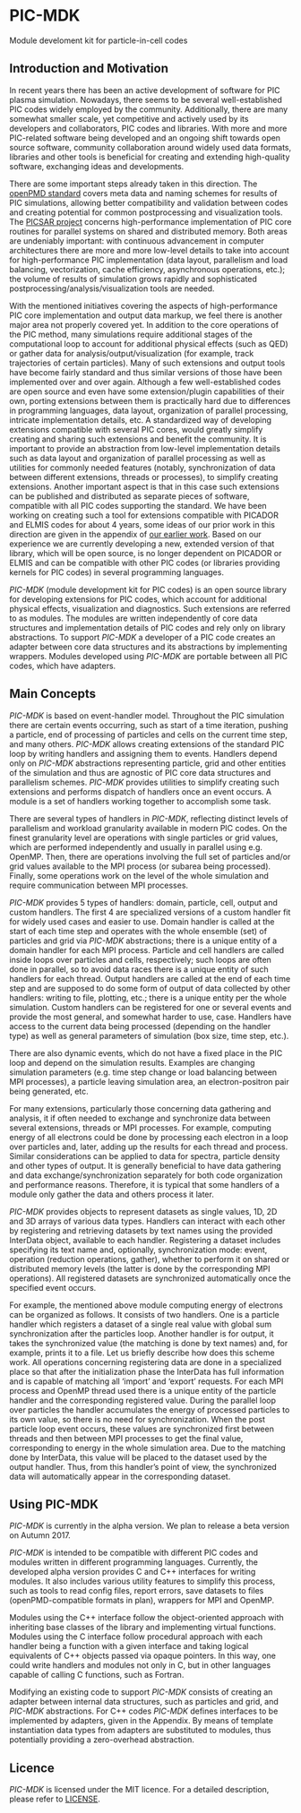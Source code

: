 # PIC-MDK

Module develoment kit for particle-in-cell codes

## Introduction and Motivation

In recent years there has been an active development of software for PIC plasma simulation. Nowadays, there seems to be several well-established PIC codes widely employed by the community. Additionally, there are many somewhat smaller scale, yet competitive and actively used by its developers and collaborators, PIC codes and libraries. With more and more PIC-related software being developed and an ongoing shift towards open source software, community collaboration around widely used data formats, libraries and other tools is beneficial for creating and extending high-quality software, exchanging ideas and developments.

There are some important steps already taken in this direction. The [openPMD standard](http://www.openpmd.org) covers meta data and naming schemes for results of PIC simulations, allowing better compatibility and validation between codes and creating potential for common postprocessing and visualization tools. The [PICSAR project](https://picsar.net/) concerns high-performance implementation of PIC core routines for parallel systems on shared and distributed memory. Both areas are undeniably important: with continuous advancement in computer architectures there are more and more low-level details to take into account for high-performance PIC implementation (data layout, parallelism and load balancing, vectorization, cache efficiency, asynchronous operations, etc.); the volume of results of simulation grows rapidly and sophisticated postprocessing/analysis/visualization tools are needed.

With the mentioned initiatives covering the aspects of high-performance PIC core implementation and output data markup, we feel there is another major area not properly covered yet. In addition to the core operations of the PIC method, many simulations require additional stages of the computational loop to account for additional physical effects (such as QED) or gather data for analysis/output/visualization (for example, track trajectories of certain particles). Many of such extensions and output tools have become fairly standard and thus similar versions of those have been implemented over and over again. Although a few well-established codes are open source and even have some extension/plugin capabilities of their own, porting extensions between them is practically hard due to differences in programming languages, data layout, organization of parallel processing, intricate implementation details, etc. A standardized way of developing extensions compatible with several PIC cores, would greatly simplify creating and sharing such extensions and benefit the community. It is important to provide an abstraction from low-level implementation details such as data layout and organization of parallel processing as well as utilities for commonly needed features (notably, synchronization of data between different extensions, threads or processes), to simplify creating extensions. Another important aspect is that in this case such extensions can be published and distributed as separate pieces of software, compatible with all PIC codes supporting the standard.
We have been working on creating such a tool for extensions compatible with PICADOR and ELMIS codes for about 4 years, some ideas of our prior work in this direction are given in the appendix of [our earlier work](https://journals.aps.org/pre/abstract/10.1103/PhysRevE.92.023305). Based on our experience we are currently developing a new, extended version of that library, which will be open source, is no longer dependent on PICADOR or ELMIS and can be compatible with other PIC codes (or libraries providing kernels for PIC codes) in several programming languages.

*PIC-MDK* (module development kit for PIC codes) is an open source library for developing extensions for PIC codes, which account for additional physical effects, visualization and diagnostics. Such extensions are referred to as modules. The modules are written independently of core data structures and implementation details of PIC codes and rely only on library abstractions. To support *PIC-MDK* a developer of a PIC code creates an adapter between core data structures and its abstractions by implementing wrappers. Modules developed using *PIC-MDK* are portable between all PIC codes, which have adapters.

## Main Concepts

*PIC-MDK* is based on event-handler model. Throughout the PIC simulation there are certain events occurring, such as start of a time iteration, pushing a particle, end of processing of particles and cells on the current time step, and many others. *PIC-MDK* allows creating extensions of the standard PIC loop by writing handlers and assigning them to events. Handlers depend only on *PIC-MDK* abstractions representing particle, grid and other entities of the simulation and thus are agnostic of PIC core data structures and parallelism schemes. *PIC-MDK* provides utilities to simplify creating such extensions and performs dispatch of handlers once an event occurs. A module is a set of handlers working together to accomplish some task.

There are several types of handlers in *PIC-MDK*, reflecting distinct levels of parallelism and workload granularity available in modern PIC codes. On the finest granularity level are operations with single particles or grid values, which are performed independently and usually in parallel using e.g. OpenMP. Then, there are operations involving the full set of particles and/or grid values available to the MPI process (or subarea being processed). Finally, some operations work on the level of the whole simulation and require communication between MPI processes.

*PIC-MDK* provides 5 types of handlers: domain, particle, cell, output and custom handlers. The first 4 are specialized versions of a custom handler fit for widely used cases and easier to use. Domain handler is called at the start of each time step and operates with the whole ensemble (set) of particles and grid via *PIC-MDK* abstractions; there is a unique entity of a domain handler for each MPI process. Particle and cell handlers are called inside loops over particles and cells, respectively; such loops are often done in parallel, so to avoid data races there is a unique entity of such handlers for each thread. Output handlers are called at the end of each time step and are supposed to do some form of output of data collected by other handlers: writing to file, plotting, etc.; there is a unique entity per the whole simulation. Custom handlers can be registered for one or several events and provide the most general, and somewhat harder to use, case. Handlers have access to the current data being processed (depending on the handler type) as well as general parameters of simulation (box size, time step, etc.).

There are also dynamic events, which do not have a fixed place in the PIC loop and depend on the simulation results. Examples are changing simulation parameters (e.g. time step change or load balancing between MPI processes), a particle leaving simulation area, an electron-positron pair being generated, etc.

For many extensions, particularly those concerning data gathering and analysis, it if often needed to exchange and synchronize data between several extensions, threads or MPI processes. For example, computing energy of all electrons could be done by processing each electron in a loop over particles and, later, adding up the results for each thread and process. Similar considerations can be applied to data for spectra, particle density and other types of output. It is generally beneficial to have data gathering and data exchange/synchronization separately for both code organization and performance reasons. Therefore, it is typical that some handlers of a module only gather the data and others process it later.

*PIC-MDK* provides objects to represent datasets as single values, 1D, 2D and 3D arrays of various data types. Handlers can interact with each other by registering and retrieving datasets by text names using the provided InterData object, available to each handler. Registering a dataset includes specifying its text name and, optionally, synchronization mode: event, operation (reduction operations, gather), whether to perform it on shared or distributed memory levels (the latter is done by the corresponding MPI operations). All registered datasets are synchronized automatically once the specified event occurs.

For example, the mentioned above module computing energy of electrons can be organized as follows. It consists of two handlers. One is a particle handler which registers a dataset of a single real value with global sum synchronization after the particles loop. Another handler is for output, it takes the synchronized value (the matching is done by text names) and, for example, prints it to a file. Let us briefly describe how does this scheme work. All operations concerning registering data are done in a specialized place so that after the initialization phase the InterData has full information and is capable of matching all ‘import’ and ‘export’ requests. For each MPI process and OpenMP thread used there is a unique entity of the particle handler and the corresponding registered value. During the parallel loop over particles the handler accumulates the energy of processed particles to its own value, so there is no need for synchronization. When the post particle loop event occurs, these values are synchronized first between threads and then between MPI processes to get the final value, corresponding to energy in the whole simulation area. Due to the matching done by InterData, this value will be placed to the dataset used by the output handler. Thus, from this handler’s point of view, the synchronized data will automatically appear in the corresponding dataset.

## Using PIC-MDK

*PIC-MDK* is currently in the alpha version. We plan to release a beta version on Autumn 2017.

*PIC-MDK* is intended to be compatible with different PIC codes and modules written in different programming languages. Currently, the developed alpha version provides C and C++ interfaces for writing modules. It also includes various utility features to simplify this process, such as tools to read config files, report errors, save datasets to files (openPMD-compatible formats in plan), wrappers for MPI and OpenMP.

Modules using the C++ interface follow the object-oriented approach with inheriting base classes of the library and implementing virtual functions. Modules using the C interface follow procedural approach with each handler being a function with a given interface and taking logical equivalents of C++ objects passed via opaque pointers. In this way, one could write handlers and modules not only in C, but in other languages capable of calling C functions, such as Fortran.

Modifying an existing code to support *PIC-MDK* consists of creating an adapter between internal data structures, such as particles and grid, and *PIC-MDK* abstractions. For C++ codes *PIC-MDK* defines interfaces to be implemented by adapters, given in the Appendix. By means of template instantiation data types from adapters are substituted to modules, thus potentially providing a zero-overhead abstraction.

## Licence

*PIC-MDK* is licensed under the MIT licence. For a detailed description, please refer to [LICENSE](../master/LICENSE).
